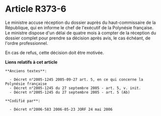 # Article R373-6

Le ministre accuse réception du dossier auprès du haut-commissaire de la République, qui en informe le chef de l'exécutif de
la Polynésie française. Le ministre dispose d'un délai de quatre mois à compter de la réception du dossier complet pour
prendre sa décision après avis, le cas échéant, de l'ordre professionnel.

En cas de refus, cette décision doit être motivée.

**Liens relatifs à cet article**

	**Anciens textes**:

	  - Décret n°2005-1245 2005-09-27 art. 5, en ce qui concerne la Polynésie française
	  - Décret n°2005-1245 du 27 septembre 2005 - art. 5, v. init.
	  - Décret n°2005-1245 du 27 septembre 2005 - art. 5 (Ab)

	**Codifié par**:

	  - Décret n°2006-583 2006-05-23 JORF 24 mai 2006

